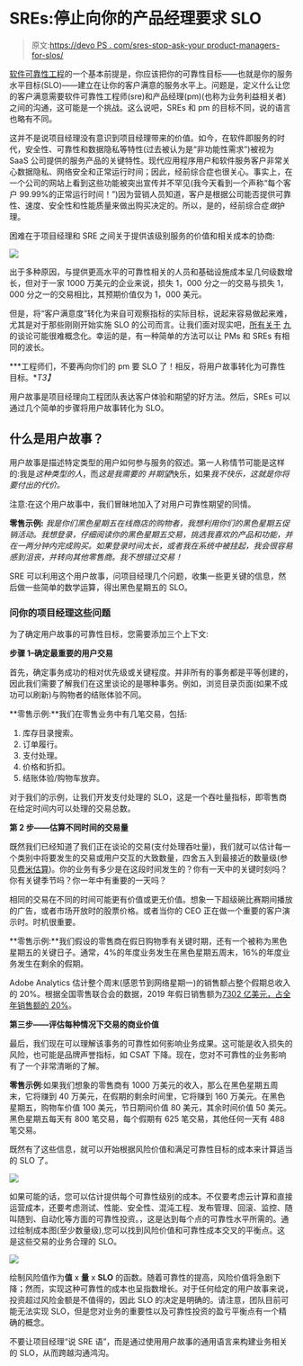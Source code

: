 # SREs:停止向你的产品经理要求 SLO

> 原文:[https://devo PS . com/sres-stop-ask-your product-managers-for-slos/](https://devops.com/sres-stop-asking-your-product-managers-for-slos/)

[软件可靠性工程](https://devops.com/?s=software%20reliability%20engineering)的一个基本前提是，你应该把你的可靠性目标——也就是你的服务水平目标(SLO)——建立在让你的客户满意的服务水平上。问题是，定义什么让您的客户满意需要软件可靠性工程师(sre)和产品经理(pm)(也称为业务利益相关者)之间的沟通，这可能是一个挑战。这么说吧，SREs 和 pm 的目标不同，说的语言也略有不同。

这并不是说项目经理没有意识到项目经理带来的价值。如今，在软件即服务的时代，安全性、可靠性和数据隐私等特性(过去被认为是“非功能性需求”)被视为 SaaS 公司提供的服务产品的关键特性。现代应用程序用户和软件服务客户非常关心数据隐私、网络安全和正常运行时间；因此，经前综合症也很关心。事实上，在一个公司的网站上看到这些功能被突出宣传并不罕见(我今天看到一个声称“每个客户 99.99%的正常运行时间！”)因为营销人员知道，客户是根据公司能否提供可靠性、速度、安全性和性能质量来做出购买决定的。所以，是的，经前综合症*做*护理。

困难在于项目经理和 SRE 之间关于提供该级别服务的价值和相关成本的协商:

![](../Images/a314b1d470fd3667b6bffa659b85bc03.png)

出于多种原因，与提供更高水平的可靠性相关的人员和基础设施成本呈几何级数增长，但对于一家 1000 万美元的企业来说，损失 1，000 分之一的交易与损失 1，000 分之一的交易相比，其预期价值仅为 1，000 美元。

但是，将“客户满意度”转化为来自可观察指标的实际目标，说起来容易做起来难，尤其是对于那些刚刚开始实施 SLO 的公司而言。让我们面对现实吧，[所有关于](https://nobl9.com/2020/06/15/do-you-really-need-five-nines/) [九](https://nobl9.com/2020/06/15/do-you-really-need-five-nines/)的谈论可能很难概念化。幸运的是，有一种简单的方法可以让 PMs 和 SREs 有相同的波长。

***工程师们，不要再向你们的 pm 要 SLO 了！相反，将用户故事转化为可靠性目标。**T3】*

用户故事是项目经理向工程团队表达客户体验和期望的好方法。然后，SREs 可以通过几个简单的步骤将用户故事转化为 SLO。

## 什么是用户故事？

用户故事是描述特定类型的用户如何参与服务的叙述。第一人称情节可能是这样的:我是*这种类型的人*，而*这是我需要的* *并期望*快乐，如果*我不快乐，这就是你将要付出的代价。*

注意:在这个用户故事中，我们冒昧地加入了对用户可靠性期望的同情。

**零售示例:** *我是你们黑色星期五在线商店的购物者，我想利用你们的黑色星期五促销活动。我想登录，仔细阅读你的黑色星期五交易，挑选我喜欢的产品和功能，并在一两分钟内完成购买。如果登录时间太长，或者我在系统中被挂起，我会很容易感到沮丧，并转向其他零售商。我不想错过交易！*

SRE 可以利用这个用户故事，问项目经理几个问题，收集一些更关键的信息，然后做一些简单的数学运算，得出黑色星期五的 SLO。

### 问你的项目经理这些问题

为了确定用户故事的可靠性目标，您需要添加三个上下文:

**步骤 1–确定最重要的用户交易**

首先，确定事务成功的相对优先级或关键程度。并非所有的事务都是平等创建的，因此我们需要了解我们在这里谈论的是哪种事务。例如，浏览目录页面(如果不成功可以刷新)与购物者的结账体验不同。

**零售示例:**我们在零售业务中有几笔交易，包括:

1.  库存目录搜索。
2.  订单履行。
3.  支付处理。
4.  价格和折扣。
5.  结账体验/购物车放弃。

对于我们的示例，让我们开发支付处理的 SLO，这是一个吞吐量指标，即零售商在给定时间内可以处理的交易总数。

**第 2 步——估算不同时间的交易量**

既然我们已经知道了我们正在谈论的交易(支付处理吞吐量)，我们就可以估计每一个类别中将要发生的交易或用户交互的大致数量，四舍五入到最接近的数量级(参见[费米估算](https://en.wikipedia.org/wiki/Fermi_problem))。你的业务有多少是在这段时间发生的？你有一天中的关键时刻吗？你有关键季节吗？你一年中有重要的一天吗？

相同的交易在不同的时间可能更有价值或更无价值。想象一下超级碗比赛期间播放的广告，或者市场开放时的股票价格。或者当你的 CEO 正在做一个重要的客户演示时。时机很重要。

**零售示例:**我们假设的零售商在假日购物季有关键时期，还有一个被称为黑色星期五的关键日子。通常，4%的年度业务发生在黑色星期五周末，16%的年度业务发生在剩余的假期。

Adobe Analytics 估计整个周末(感恩节到网络星期一)的销售额占整个假期总收入的 20%。根据全国零售联合会的数据，2019 年假日销售额为[7302 亿美元，占全年销售额的 20%](https://nrf.com/media-center/press-releases/nrf-says-2019-holiday-sales-were-41-percent)。

**第三步——评估每种情况下交易的商业价值**

最后，我们现在可以理解该事务的可靠性如何影响业务成果。这可能是收入损失的风险，也可能是品牌声誉指标，如 CSAT 下降。现在，您对不可靠性的业务影响有了一个非常清晰的了解。

**零售示例**:如果我们想象的零售商有 1000 万美元的收入，那么在黑色星期五周末，它将赚到 40 万美元，在假期的剩余时间里，它将赚到 160 万美元。在黑色星期五，购物车价值 100 美元，节日期间价值 80 美元，其余时间价值 50 美元。黑色星期五每天有 800 笔交易，每个假期有 625 笔交易，其他任何一天有 488 笔交易。

既然有了这些信息，就可以开始根据风险价值和满足可靠性目标的成本来计算适当的 SLO 了。

![](../Images/a1415ceae95d17cd96c8133a4b724109.png)

如果可能的话，您可以估计提供每个可靠性级别的成本。不仅要考虑云计算和直接运营成本，还要考虑测试、性能、安全性、混沌工程、发布管理、回滚、监控、随叫随到、自动化等方面的可靠性投资。，这是达到每个点的可靠性水平所需的。通过绘制成本图(至少数量级),您可以找到风险价值和可靠性成本交叉的平衡点。这是这些交易的业务合理的 SLO。

![](../Images/8c524859bb320ad296f4e100e7dd6a11.png)

绘制风险值作为**值** x **量** x **SLO** 的函数。随着可靠性的提高，风险价值将急剧下降；然而，实现这种可靠性的成本也呈指数增长。对于任何给定的用户故事来说，投资超过风险金额是不值得的，因此 SLO 的决定是明确的。请注意，团队目前可能无法实现 SLO，但是您对业务的重要性以及可靠性投资的盈亏平衡点有一个精确的概念。

不要让项目经理“说 SRE 语”，而是通过使用用户故事的通用语言来构建业务相关的 SLO，从而跨越沟通鸿沟。